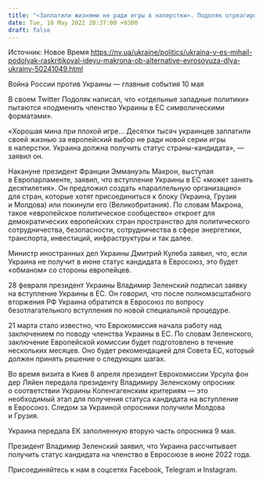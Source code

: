 ```yaml
---
title: "«Заплатили жизнями не ради игры в наперстки». Подоляк отреагировал на идею Макрона о «параллельной ЕС» организации для Украины"
date: Tue, 10 May 2022 20:37:00 +0300
draft: false
---
```

Источник: Новое Время https://nv.ua/ukraine/politics/ukraina-v-es-mihail-podolyak-raskritikoval-ideyu-makrona-ob-alternative-evrosoyuza-dlya-ukrainy-50241049.html


Война России против Украины — главные события 10 мая

 В своем Twitter Подоляк написал, что «отдельные западные политики» пытаются «подменить членство Украины в ЕС символическими форматами».

«Хорошая мина при плохой игре… Десятки тысяч украинцев заплатили своей жизнью за европейский выбор не ради новой серии игры в наперстки. Украина должна получить статус страны-кандидата», — заявил он.

Накануне президент Франции Эммануэль Макрон, выступая в Европарламенте, заявил, что вступление Украины в ЕС «может занять десятилетия». Он предложил создать «параллельную организацию» для стран, которые хотят присоединиться к блоку (Украина, Грузия и Молдова) или покинули его (Великобритания). По словам Макрона, такое «европейское политическое сообщество» откроет для демократических европейских стран пространство для политического сотрудничества, безопасности, сотрудничества в сфере энергетики, транспорта, инвестиций, инфраструктуры и так далее.

Министр иностранных дел Украины Дмитрий Кулеба заявил, что, если Украина не получит в июне статус кандидата в Евросоюз, это будет «обманом» со стороны европейцев.

28 февраля президент Украины Владимир Зеленский подписал заявку на вступление Украины в ЕС. Он говорил, что после полномасштабного вторжения РФ Украина обратится в Евросоюз по вопросу безотлагательного вступления по новой специальной процедуре.

21 марта стало известно, что Еврокомиссия начала работу над заключением по поводу членства Украины в ЕС. По словам Зеленского, заключение Европейской комиссии будет подготовлено в течение нескольких месяцев. Оно будет рекомендацией для Совета ЕС, который должен принять решение о следующих шагах.

Во время визита в Киев 8 апреля президент Еврокомиссии Урсула фон дер Ляйен передала президенту Владимиру Зеленскому опросник о соответствии Украины Копенгагенским критериям — это необходимый этап для получения статуса кандидата на вступление в Евросоюз. Следом за Украиной опросники получили Молдова и Грузия.

Украина передала ЕК заполненную вторую часть опросника 9 мая.

 Президент Владимир Зеленский заявил, что Украина рассчитывает получить статус кандидата на членство в Евросоюзе в июне 2022 года.

Присоединяйтесь к нам в соцсетях Facebook, Telegram и Instagram.
